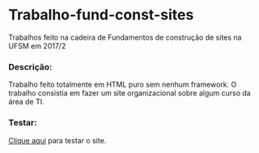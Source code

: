 # Trabalho-fund-const-sites
Trabalhos feito na cadeira de Fundamentos de construção de sites na UFSM em 2017/2

### Descrição:
Trabalho feito totalmente em HTML puro sem nenhum framework. 
O trabalho consistia em fazer um site organizacional sobre algum curso da área de TI.

### Testar:
[Clique aqui](https://wesleyxbz.github.io/Trabalho-fund-const-sites/) para testar o site.
